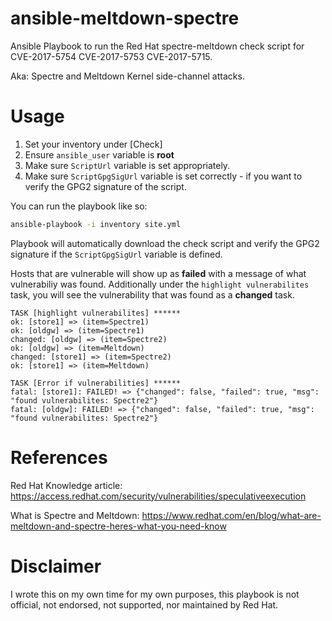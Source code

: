 # ansible-meltdown-spectre
Ansible Playbook to run the Red Hat spectre-meltdown check script for CVE-2017-5754 CVE-2017-5753 CVE-2017-5715.

Aka: Spectre and Meltdown Kernel side-channel attacks.

# Usage
1. Set your inventory under [Check]
2. Ensure `ansible_user` variable is **root**
3. Make sure `ScriptUrl` variable is set appropriately.
4. Make sure `ScriptGpgSigUrl` variable is set correctly - if you want to verify the GPG2 signature of the script.

You can run the playbook like so:

```bash
ansible-playbook -i inventory site.yml
```

Playbook will automatically download the check script and verify the GPG2 signature if the `ScriptGpgSigUrl` variable is defined.

Hosts that are vulnerable will show up as **failed** with a message of what vulnerabiliy was found. Additionally under the `highlight vulnerabilites` task, you will see the vulnerability that was found as a **changed** task.

```
TASK [highlight vulnerabilites] ******
ok: [store1] => (item=Spectre1)
ok: [oldgw] => (item=Spectre1)
changed: [oldgw] => (item=Spectre2)
ok: [oldgw] => (item=Meltdown)
changed: [store1] => (item=Spectre2)
ok: [store1] => (item=Meltdown)

TASK [Error if vulnerabilities] ******
fatal: [store1]: FAILED! => {"changed": false, "failed": true, "msg": "found vulnerabilites: Spectre2"}
fatal: [oldgw]: FAILED! => {"changed": false, "failed": true, "msg": "found vulnerabilites: Spectre2"}
```

# References
Red Hat Knowledge article: https://access.redhat.com/security/vulnerabilities/speculativeexecution

What is Spectre and Meltdown: https://www.redhat.com/en/blog/what-are-meltdown-and-spectre-heres-what-you-need-know

# Disclaimer
I wrote this on my own time for my own purposes, this playbook is not official, not endorsed, not supported, nor maintained by Red Hat.
